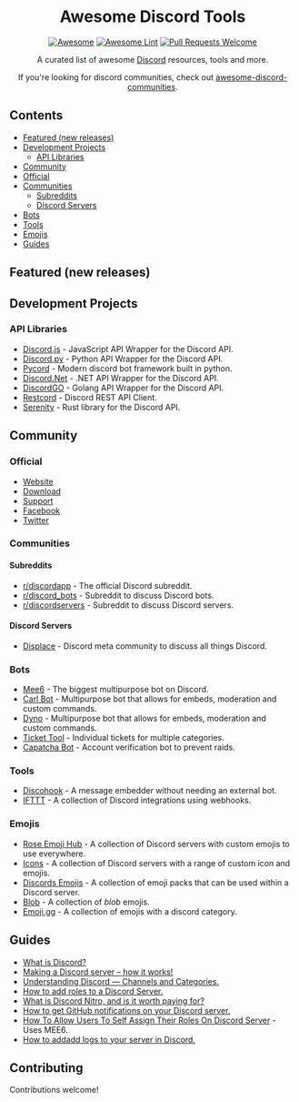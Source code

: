 <div align="center">

<!-- title -->
# Awesome Discord Tools
<!--lint ignore no-dead-urls-->
[![Awesome](https://awesome.re/badge.svg)](https://awesome.re) 
[![Awesome Lint](https://github.com/KieranRobson/awesome-discord-tools/actions/workflows/Awesome%20Lint.yaml/badge.svg?branch=main)](https://github.com/KieranRobson/awesome-discord-tools/actions/workflows/Awesome%20Lint.yaml)
[![Pull Requests Welcome](https://img.shields.io/badge/PRs-welcome-brightgreen.svg?style=flat-square)](https://github.com/KieranRobson/awesome-discord-tools/pulls)

<!-- subtitle -->

  
<!-- description -->
<p>
  A curated list of awesome <a href="http://www.discord.com/">Discord</a> resources, tools and more. 
</p>
 If you're looking for discord communities, check out <a href="https://github.com/mhxion/awesome-discord-communities#readme">awesome-discord-communities</a>.
</div>

<!-- toc -->
## Contents
* [Featured (new releases)](#featured-new-releases)
* [Development Projects](#development-projects)
  * [API Libraries](#api-libraries)
* [Community](#community)
* [Official](#official)
* [Communities](#communities)
  * [Subreddits](#subreddits)
  * [Discord Servers](#discord-servers)
* [Bots](#bots)
* [Tools](#tools)
* [Emojis](#emojis)
* [Guides](#guides)
 
<!-- START content -->
## Featured (new releases)

## Development Projects
### API Libraries
* [Discord.js](https://github.com/discordjs) - JavaScript API Wrapper for the Discord API.
* [Discord.py](https://discordpy.readthedocs.io/en/stable/) - Python API Wrapper for the Discord API.
* [Pycord](https://pycord.dev/) - Modern discord bot framework built in python.
* [Discord.Net](https://github.com/discord-net/Discord.Net) - .NET API Wrapper for the Discord API.
* [DiscordGO](https://github.com/bwmarrin/discordgo) - Golang API Wrapper for the Discord API.
* [Restcord](https://github.com/restcord/restcord) - Discord REST API Client.
* [Serenity](https://github.com/serenity-rs/serenity) - Rust library for the Discord API.


## Community
### Official
* [Website](https://discord.com)
* [Download](https://discord.com/download)
* [Support](https://support.discord.com/)
* [Facebook](https://www.facebook.com/discord/)
* [Twitter](https://twitter.com/discord)

### Communities
#### Subreddits
* [r/discordapp](https://www.reddit.com/r/discordapp) - The official Discord subreddit.
* [r/discord_bots](https://www.reddit.com/r/Discord_Bots) - Subreddit to discuss Discord bots.
* [ r/discordservers](https://www.reddit.com/r/discordservers) - Subreddit to discuss Discord servers.

#### Discord Servers
* [Displace](https://discord.gg/displace) - Discord meta community to discuss all things Discord.

### Bots
* [Mee6](https://mee6.xyz/) - The biggest multipurpose bot on Discord.
* [Carl Bot](https://Carl.gg) - Multipurpose bot that allows for embeds, moderation and custom commands.
* [Dyno](https://dyno.gg) - Multipurpose bot that allows for embeds, moderation and custom commands.
* [Ticket Tool](https://tickettool.xyz/home-display) - Individual tickets for multiple categories.
* [Capatcha Bot](https://captcha.bot/) - Account verification bot to prevent raids.

### Tools
* [Discohook](https://discohook.org/) - A message embedder without needing an external bot.
* [IFTTT](https://ifttt.com/discord) - A collection of Discord integrations using webhooks.

### Emojis
* [Rose Emoji Hub](https://disboard.org/server/528145779387269120) - A collection of Discord servers with custom emojis to use everywhere. 
* [Icons](https://discord.gg/aPvvhefmt3) - A collection of Discord servers with a range of custom icon and emojis.
* [Discords Emojis](https://discords.com/emoji-list) - A collection of emoji packs that can be used within a Discord server.
* [Blob](https://blobs.gg/) - A collection of *blob* emojis.
* [Emoji.gg](https://emoji.gg/) - A collection of emojis with a discord category. 

## Guides
* [What is Discord?](https://discord.com/safety/360044149331-what-is-discord)
* [Making a Discord server – how it works!](https://www.ionos.co.uk/digitalguide/server/know-how/how-to-make-a-discord-server/)
* [Understanding Discord — Channels and Categories.](https://medium.com/cbblog/understanding-discord-channels-and-categories-431a77f31abe#:~:text=Category%20%E2%80%94%20Used%20to%20organize%20Channels%20into%20sections,at%20the%20same%20time%20via%20the%20Category%20Settings.)
* [How to add roles to a Discord Server.](https://www.makeuseof.com/how-to-add-roles-to-discord-server/)
* [What is Discord Nitro, and is it worth paying for?](https://www.howtogeek.com/667816/what-is-discord-nitro-and-is-it-worth-paying-for/)
* [How to get GitHub notifications on your Discord server.](https://dev.to/inezabonte/how-to-get-github-notifications-on-your-discord-server-2j9o#:~:text=Head%20over%20to%20your%20repo%20then%20settings%20%3D%3E,choose%20the%20events%20which%20should%20trigger%20the%20webhook.)
* [How To Allow Users To Self Assign Their Roles On Discord Server](https://techwiser.com/how-to-allow-users-to-self-assign-their-roles-on-discord-server/#:~:text=To%20users%20have%20to%20assign%20roles%20on%20their,they%20have%20on%20your%20server%20and%20save%20changes.) - Uses MEE6.
* [How to addadd logs to your server in Discord.](https://www.youtube.com/watch?v=XS8crMt2DcM)





<!-- END CONTENT -->

## Contributing
Contributions welcome!
